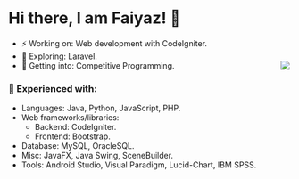 # Hi there, I am Faiyaz! 👋

- ⚡ Working on: Web development with CodeIgniter. 
- 🔭 Exploring: Laravel. 
- 🤔 Getting into: Competitive Programming. <img align="right" src="https://github-readme-stats.faiyazkhanwif.vercel.app/api?username=faiyazkhanwif&&show_icons=true&hide=stars,issues&hide_border=true&count_private=true&title_color=black&icon_color=black&text_color=F5F5F5&bg_color=000000">

### 🌱 Experienced with:
  - Languages: Java, Python, JavaScript, PHP. 
  - Web frameworks/libraries:
    - Backend: CodeIgniter.
    - Frontend: Bootstrap.
  - Database: MySQL, OracleSQL.
  - Misc: JavaFX, Java Swing, SceneBuilder.
  - Tools: Android Studio, Visual Paradigm, Lucid-Chart, IBM SPSS.
